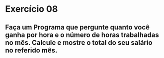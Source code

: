 # Exercício 08

## Faça um Programa que pergunte quanto você ganha por hora e o número de horas trabalhadas no mês. Calcule e mostre o total do seu salário no referido mês.